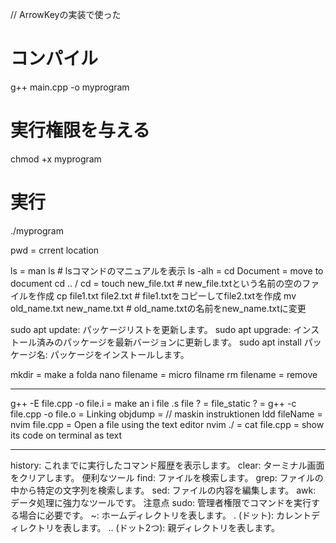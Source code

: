 // ArrowKeyの実装で使った
# コンパイル
g++ main.cpp -o myprogram
# 実行権限を与える
chmod +x myprogram
# 実行
./myprogram


pwd = crrent location


ls = 
man ls  # lsコマンドのマニュアルを表示
ls -alh = 
cd Document = move to document
cd .. / cd = 
touch new_file.txt  # new_file.txtという名前の空のファイルを作成
cp file1.txt file2.txt  # file1.txtをコピーしてfile2.txtを作成
mv old_name.txt new_name.txt  # old_name.txtの名前をnew_name.txtに変更

sudo apt update: パッケージリストを更新します。
sudo apt upgrade: インストール済みのパッケージを最新バージョンに更新します。
sudo apt install パッケージ名: パッケージをインストールします。



mkdir = make a folda
nano filename =
micro filname
rm filename = remove

________________________________

g++ -E file.cpp -o file.i = make an i file
.s file ? = 
file_static ?  = 
g++ -c file.cpp -o file.o = Linking
objdump =  // maskin instruktionen
ldd fileName = 
nvim file.cpp = Open a file using the text editor nvim 
./ =
cat file.cpp = show its code on terminal as text


---------------------------------------

history: これまでに実行したコマンド履歴を表示します。
clear: ターミナル画面をクリアします。
便利なツール
find: ファイルを検索します。
grep: ファイルの中から特定の文字列を検索します。
sed: ファイルの内容を編集します。
awk: データ処理に強力なツールです。
注意点
sudo: 管理者権限でコマンドを実行する場合に必要です。
~: ホームディレクトリを表します。
. (ドット): カレントディレクトリを表します。
.. (ドット2つ): 親ディレクトリを表します。






